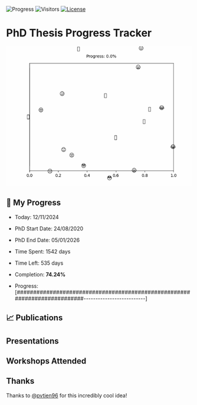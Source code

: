 ![Progress](https://img.shields.io/badge/Progress-74.24%25-89cc67?style=flat-square)
![Visitors](https://api.visitorbadge.io/api/combined?path=https%3A%2F%2Fgithub.com%2Fpvtien96%2FPhD_Thesis_Tracker&label=Views&labelColor=%2337d67a&countColor=%23ff8a65&style=flat-square)
[![License](https://img.shields.io/badge/License-Apache_2.0-blue.svg)](https://opensource.org/licenses/Apache-2.0)

# PhD Thesis Progress Tracker

<td style="width: 10%; padding: 10px; border: none;">
      <img src="progress.gif" alt="Progress" style="height: 10%">
</td>

## :calendar: My Progress

- Today: 12/11/2024
- PhD Start Date: 24/08/2020
- PhD End Date: 05/01/2026

- Time Spent: 1542 days
- Time Left: 535 days
- Completion: <b>74.24%</b>
- Progress: [##########################################################################--------------------------]

## 📈 Publications

## Presentations

## Workshops Attended

## Thanks

Thanks to [@pvtien96](https://github.com/pvtien96) for this incredibly cool idea!
